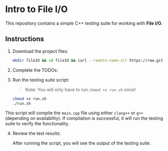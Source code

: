 # Intro to File I/O 

This repository contains a simple C++ testing suite for working with **File I/O**. 
## Instructions

1. Download the project files:

   ```bash
   mkdir fileIO && cd fileIO && curl --remote-name-all https://raw.githubusercontent.com/jjoeldaniel/si/main/120/12_2/{main.cpp,run.sh,README.md} 
   ```

2. Complete the TODOs:

3. Run the testing suite script:

   > Note: You will only have to run `chmod +x run.sh` once!

   ```bash
   chmod +x run.sh
   ./run.sh
   ```

This script will compile the `main.cpp` file using either `clang++` or `g++` (depending on availability). If compilation is successful, it will run the testing suite to verify the functionality.

4. Review the test results:

   After running the script, you will see the output of the testing suite.
